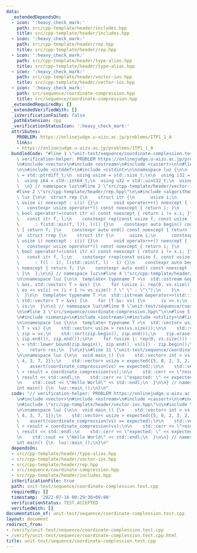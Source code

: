 ```yaml
---
data:
  _extendedDependsOn:
  - icon: ':heavy_check_mark:'
    path: src/cpp-template/header/includes.hpp
    title: src/cpp-template/header/includes.hpp
  - icon: ':heavy_check_mark:'
    path: src/cpp-template/header/rep.hpp
    title: src/cpp-template/header/rep.hpp
  - icon: ':heavy_check_mark:'
    path: src/cpp-template/header/type-alias.hpp
    title: src/cpp-template/header/type-alias.hpp
  - icon: ':heavy_check_mark:'
    path: src/cpp-template/header/vector-ios.hpp
    title: src/cpp-template/header/vector-ios.hpp
  - icon: ':heavy_check_mark:'
    path: src/sequence/coordinate-compression.hpp
    title: src/sequence/coordinate-compression.hpp
  _extendedRequiredBy: []
  _extendedVerifiedWith: []
  _isVerificationFailed: false
  _pathExtension: cpp
  _verificationStatusIcon: ':heavy_check_mark:'
  attributes:
    PROBLEM: https://onlinejudge.u-aizu.ac.jp/problems/ITP1_1_A
    links:
    - https://onlinejudge.u-aizu.ac.jp/problems/ITP1_1_A
  bundledCode: "#line 1 \"unit-test/sequence/coordinate-complession.test.cpp\"\n//\
    \ verification-helper: PROBLEM https://onlinejudge.u-aizu.ac.jp/problems/ITP1_1_A\n\
    \n#include <vector>\n#include <ostream>\n#include <cassert>\n\n#line 2 \"src/cpp-template/header/type-alias.hpp\"\
    \n\n#include <cstddef>\n#include <cstdint>\n\nnamespace luz {\n\n  using isize\
    \ = std::ptrdiff_t;\n  using usize = std::size_t;\n\n  using i32 = std::int32_t;\n\
    \  using i64 = std::int64_t;\n  using u32 = std::uint32_t;\n  using u64 = std::uint64_t;\n\
    \  \n} // namespace luz\n#line 2 \"src/cpp-template/header/vector-ios.hpp\"\n\n\
    #line 2 \"src/cpp-template/header/rep.hpp\"\n\n#include <algorithm>\n\nnamespace\
    \ luz {\n\n  struct rep {\n    struct itr {\n      usize i;\n      constexpr itr(const\
    \ usize i) noexcept : i(i) {}\n      void operator++() noexcept { ++i; }\n   \
    \   constexpr usize operator*() const noexcept { return i; }\n      constexpr\
    \ bool operator!=(const itr x) const noexcept { return i != x.i; }\n    };\n \
    \   const itr f, l;\n    constexpr rep(const usize f, const usize l) noexcept\n\
    \      : f(std::min(f, l)), l(l) {}\n    constexpr auto begin() const noexcept\
    \ { return f; }\n    constexpr auto end() const noexcept { return l; }\n  };\n\
    \n  struct rrep {\n    struct itr {\n      usize i;\n      constexpr itr(const\
    \ usize i) noexcept : i(i) {}\n      void operator++() noexcept { --i; }\n   \
    \   constexpr usize operator*() const noexcept { return i; }\n      constexpr\
    \ bool operator!=(const itr x) const noexcept { return i != x.i; }\n    };\n \
    \   const itr f, l;\n    constexpr rrep(const usize f, const usize l) noexcept\n\
    \      : f(l - 1), l(std::min(f, l) - 1) {}\n    constexpr auto begin() const\
    \ noexcept { return f; }\n    constexpr auto end() const noexcept { return l;\
    \ }\n  };\n\n} // namespace luz\n#line 4 \"src/cpp-template/header/vector-ios.hpp\"\
    \n\nnamespace luz {\n\n  template< typename T >\n  std::ostream &operator<<(std::ostream\
    \ &os, std::vector< T > &vs) {\n    for (usize i: rep(0, vs.size())) {\n     \
    \ os << vs[i] << (i + 1 != vs.size() ? \" \" : \"\");\n    }\n    return os;\n\
    \  }\n\n  template< typename T >\n  std::istream &operator>>(std::istream &is,\
    \ std::vector< T > &vs) {\n    for (T &v: vs) {\n      is >> v;\n    }\n    return\
    \ is;\n  }\n\n} // namespace luz\n#line 9 \"unit-test/sequence/coordinate-complession.test.cpp\"\
    \n\n#line 3 \"src/sequence/coordinate-compression.hpp\"\n\n#line 5 \"src/cpp-template/header/includes.hpp\"\
    \n#include <iomanip>\n#include <iostream>\n#include <utility>\n#line 7 \"src/sequence/coordinate-compression.hpp\"\
    \n\nnamespace luz {\n\n  template< typename T >\n  std::vector< usize > coordinate_compression(std::vector<\
    \ T > vs) {\n    std::vector< usize > res(vs.size());\n\n    std::vector< T >\
    \ zip = vs;\n    std::sort(zip.begin(), zip.end());\n    zip.erase(std::unique(zip.begin(),\
    \ zip.end()), zip.end());\n\n    for (usize i: rep(0, vs.size())) {\n      res[i]\
    \ = std::lower_bound(zip.begin(), zip.end(), vs[i]) - zip.begin();\n    }\n\n\
    \    return res;\n  }\n\n}\n#line 11 \"unit-test/sequence/coordinate-complession.test.cpp\"\
    \n\nnamespace luz {\n\n  void main_() {\n    std::vector< int > vs({8, -5, 3,\
    \ 4, 3, 7, 1});\n    std::vector< usize > expected({5, 0, 2, 3, 2, 4, 1});\n\n\
    \    assert(coordinate_compression(vs) == expected);\n\n    std::vector< usize\
    \ > result = coordinate_compression(vs);\n\n    std::cerr << \"result  : \" <<\
    \ result << std::endl;\n    std::cerr << \"expected: \" << expected << std::endl;\n\
    \n    std::cout << \"Hello World\" << std::endl;\n  }\n\n} // namespace luz\n\n\
    int main() {\n  luz::main_();\n}\n"
  code: "// verification-helper: PROBLEM https://onlinejudge.u-aizu.ac.jp/problems/ITP1_1_A\n\
    \n#include <vector>\n#include <ostream>\n#include <cassert>\n\n#include \"src/cpp-template/header/type-alias.hpp\"\
    \n#include \"src/cpp-template/header/vector-ios.hpp\"\n\n#include \"src/sequence/coordinate-compression.hpp\"\
    \n\nnamespace luz {\n\n  void main_() {\n    std::vector< int > vs({8, -5, 3,\
    \ 4, 3, 7, 1});\n    std::vector< usize > expected({5, 0, 2, 3, 2, 4, 1});\n\n\
    \    assert(coordinate_compression(vs) == expected);\n\n    std::vector< usize\
    \ > result = coordinate_compression(vs);\n\n    std::cerr << \"result  : \" <<\
    \ result << std::endl;\n    std::cerr << \"expected: \" << expected << std::endl;\n\
    \n    std::cout << \"Hello World\" << std::endl;\n  }\n\n} // namespace luz\n\n\
    int main() {\n  luz::main_();\n}\n"
  dependsOn:
  - src/cpp-template/header/type-alias.hpp
  - src/cpp-template/header/vector-ios.hpp
  - src/cpp-template/header/rep.hpp
  - src/sequence/coordinate-compression.hpp
  - src/cpp-template/header/includes.hpp
  isVerificationFile: true
  path: unit-test/sequence/coordinate-complession.test.cpp
  requiredBy: []
  timestamp: '2022-07-16 00:29:36+09:00'
  verificationStatus: TEST_ACCEPTED
  verifiedWith: []
documentation_of: unit-test/sequence/coordinate-complession.test.cpp
layout: document
redirect_from:
- /verify/unit-test/sequence/coordinate-complession.test.cpp
- /verify/unit-test/sequence/coordinate-complession.test.cpp.html
title: unit-test/sequence/coordinate-complession.test.cpp
---
```

